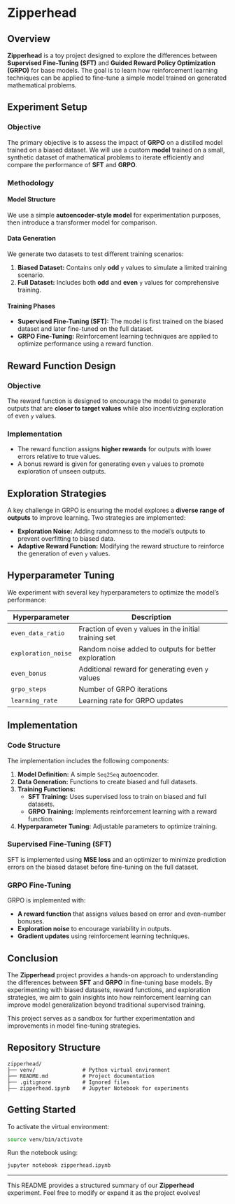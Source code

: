 # Zipperhead

## Overview
**Zipperhead** is a toy project designed to explore the differences between **Supervised Fine-Tuning (SFT)** and **Guided Reward Policy Optimization (GRPO)** for base models. The goal is to learn how reinforcement learning techniques can be applied to fine-tune a simple model trained on generated mathematical problems.

## Experiment Setup

### Objective
The primary objective is to assess the impact of **GRPO** on a distilled model trained on a biased dataset. We will use a custom **model** trained on a small, synthetic dataset of mathematical problems to iterate efficiently and compare the performance of **SFT** and **GRPO**.

### Methodology

#### Model Structure
We use a simple **autoencoder-style model** for experimentation purposes, then introduce a transformer model for comparison.

#### Data Generation
We generate two datasets to test different training scenarios:

1. **Biased Dataset:** Contains only **odd** `y` values to simulate a limited training scenario.
2. **Full Dataset:** Includes both **odd** and **even** `y` values for comprehensive training.

#### Training Phases
- **Supervised Fine-Tuning (SFT):** The model is first trained on the biased dataset and later fine-tuned on the full dataset.
- **GRPO Fine-Tuning:** Reinforcement learning techniques are applied to optimize performance using a reward function.

## Reward Function Design

### Objective
The reward function is designed to encourage the model to generate outputs that are **closer to target values** while also incentivizing exploration of even `y` values.

### Implementation
- The reward function assigns **higher rewards** for outputs with lower errors relative to true values.
- A bonus reward is given for generating even `y` values to promote exploration of unseen outputs.

## Exploration Strategies
A key challenge in GRPO is ensuring the model explores a **diverse range of outputs** to improve learning. Two strategies are implemented:

- **Exploration Noise:** Adding randomness to the model’s outputs to prevent overfitting to biased data.
- **Adaptive Reward Function:** Modifying the reward structure to reinforce the generation of even `y` values.

## Hyperparameter Tuning

We experiment with several key hyperparameters to optimize the model’s performance:

| Hyperparameter       | Description                                              |
|----------------------|----------------------------------------------------------|
| `even_data_ratio`   | Fraction of even `y` values in the initial training set  |
| `exploration_noise` | Random noise added to outputs for better exploration     |
| `even_bonus`        | Additional reward for generating even `y` values         |
| `grpo_steps`        | Number of GRPO iterations                               |
| `learning_rate`     | Learning rate for GRPO updates                          |

## Implementation

### Code Structure
The implementation includes the following components:

1. **Model Definition:** A simple `Seq2Seq` autoencoder.
2. **Data Generation:** Functions to create biased and full datasets.
3. **Training Functions:**
   - **SFT Training:** Uses supervised loss to train on biased and full datasets.
   - **GRPO Training:** Implements reinforcement learning with a reward function.
4. **Hyperparameter Tuning:** Adjustable parameters to optimize training.

### Supervised Fine-Tuning (SFT)
SFT is implemented using **MSE loss** and an optimizer to minimize prediction errors on the biased dataset before fine-tuning on the full dataset.

### GRPO Fine-Tuning
GRPO is implemented with:
- **A reward function** that assigns values based on error and even-number bonuses.
- **Exploration noise** to encourage variability in outputs.
- **Gradient updates** using reinforcement learning techniques.

## Conclusion
The **Zipperhead** project provides a hands-on approach to understanding the differences between **SFT** and **GRPO** in fine-tuning base models. By experimenting with biased datasets, reward functions, and exploration strategies, we aim to gain insights into how reinforcement learning can improve model generalization beyond traditional supervised training.

This project serves as a sandbox for further experimentation and improvements in model fine-tuning strategies.

## Repository Structure
```
zipperhead/
├── venv/               # Python virtual environment
├── README.md           # Project documentation
├── .gitignore          # Ignored files
├── zipperhead.ipynb    # Jupyter Notebook for experiments
```

## Getting Started
To activate the virtual environment:
```bash
source venv/bin/activate
```

Run the notebook using:
```bash
jupyter notebook zipperhead.ipynb
```

---

This README provides a structured summary of our **Zipperhead** experiment. Feel free to modify or expand it as the project evolves!


